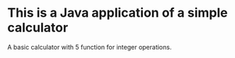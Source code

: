# This is a Java application of a simple calculator
A basic calculator with 5 function for integer operations.

